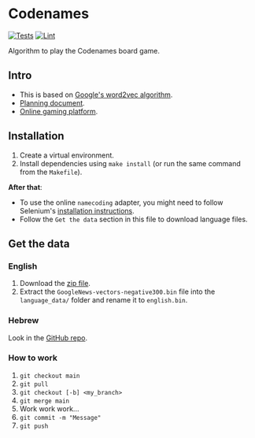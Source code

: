 # Codenames

[![Tests](https://github.com/mkali-personal/codenames/actions/workflows/tests.yml/badge.svg)](https://github.com/mkali-personal/codenames/actions/workflows/tests.yml)
[![Lint](https://github.com/mkali-personal/codenames/actions/workflows/lint.yml/badge.svg)](https://github.com/mkali-personal/codenames/actions/workflows/lint.yml)

Algorithm to play the Codenames board game.

## Intro

* This is based on [Google's word2vec algorithm](https://code.google.com/archive/p/word2vec/).
* [Planning document](https://docs.google.com/presentation/d/1RBwIRRtiqs30q3cF3HOAIZLEH6HoPZ_lY_x7SrbBfrc/edit#slide=id.p).
* [Online gaming platform](https://namecoding.herokuapp.com/).

## Installation

1. Create a virtual environment.
2. Install dependencies using `make install` (or run the same command from the `Makefile`).

**After that**: 
* To use the online `namecoding` adapter, you might need to follow Selenium's [installation instructions](https://selenium-python.readthedocs.io/installation.html#drivers).
* Follow the `Get the data` section in this file to download language files.

## Get the data

### English

1. Download the [zip file](https://drive.google.com/file/d/0B7XkCwpI5KDYNlNUTTlSS21pQmM/edit?usp=sharing).
2. Extract the `GoogleNews-vectors-negative300.bin` file into the `language_data/` 
folder and rename it to `english.bin`.

### Hebrew

Look in the [GitHub repo](https://github.com/Ronshm/hebrew-word2vec).


### How to work

1. `git checkout main`
2. `git pull`
3. `git checkout [-b] <my_branch>`
4. `git merge main`
5. Work work work...
6. `git commit -m "Message"`
7. `git push`
